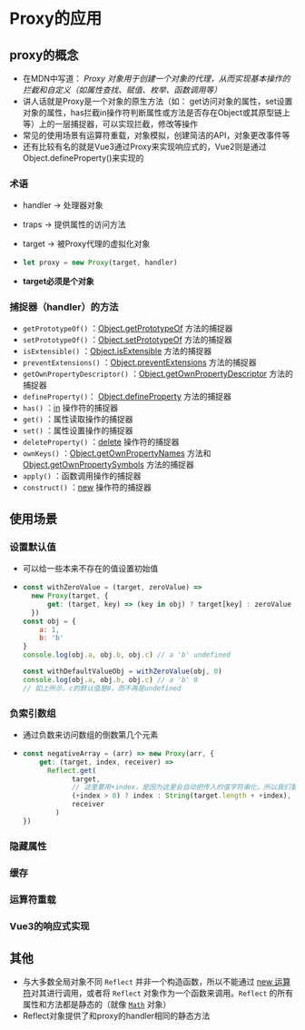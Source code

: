# Proxy的应用

## proxy的概念

- 在MDN中写道： *Proxy 对象用于创建一个对象的代理，从而实现基本操作的拦截和自定义（如属性查找、赋值、枚举、函数调用等）*
- 讲人话就是Proxy是一个对象的原生方法（如： get访问对象的属性，set设置对象的属性，has拦截in操作符判断属性或方法是否存在Object或其原型链上等）上的一层捕捉器，可以实现拦截，修改等操作
- 常见的使用场景有运算符重载，对象模拟，创建简洁的API，对象更改事件等
- 还有比较有名的就是Vue3通过Proxy来实现响应式的，Vue2则是通过Object.defineProperty()来实现的

### 术语

- handler -> 处理器对象

- traps -> 提供属性的访问方法

- target -> 被Proxy代理的虚拟化对象

- ```javascript
  let proxy = new Proxy(target, handler)
  ```

- **target必须是个对象**

### 捕捉器（handler）的方法

- `getPrototypeOf()` ：[Object.getPrototypeOf](https://developer.mozilla.org/zh-CN/docs/Web/JavaScript/Reference/Global_Objects/Object/GetPrototypeOf) 方法的捕捉器
- `setPrototypeOf()` ：[Object.setPrototypeOf](https://developer.mozilla.org/zh-CN/docs/Web/JavaScript/Reference/Global_Objects/Object/setPrototypeOf) 方法的捕捉器
- `isExtensible()` ：[Object.isExtensible](https://developer.mozilla.org/zh-CN/docs/Web/JavaScript/Reference/Global_Objects/Object/isExtensible) 方法的捕捉器
- `preventExtensions()` ：[Object.preventExtensions](https://developer.mozilla.org/zh-CN/docs/Web/JavaScript/Reference/Global_Objects/Object/preventExtensions) 方法的捕捉器
- `getOwnPropertyDescriptor()` ：[Object.getOwnPropertyDescriptor](https://developer.mozilla.org/zh-CN/docs/Web/JavaScript/Reference/Global_Objects/Object/getOwnPropertyDescriptor) 方法的捕捉器
- `defineProperty()`： [Object.defineProperty](https://developer.mozilla.org/zh-CN/docs/Web/JavaScript/Reference/Global_Objects/Object/defineProperty) 方法的捕捉器
- `has()` ：[in](https://developer.mozilla.org/zh-CN/docs/Web/JavaScript/Reference/Operators/in) 操作符的捕捉器
- `get()` ：属性读取操作的捕捉器
- `set()` ：属性设置操作的捕捉器
- `deleteProperty()` ：[delete](https://developer.mozilla.org/zh-CN/docs/Web/JavaScript/Reference/Operators/delete) 操作符的捕捉器
- `ownKeys()` ：[Object.getOwnPropertyNames](https://developer.mozilla.org/zh-CN/docs/Web/JavaScript/Reference/Global_Objects/Object/getOwnPropertyNames) 方法和 [Object.getOwnPropertySymbols](https://developer.mozilla.org/zh-CN/docs/Web/JavaScript/Reference/Global_Objects/Object/getOwnPropertySymbols) 方法的捕捉器
- `apply()` ：函数调用操作的捕捉器
- `construct()` ：[new](https://developer.mozilla.org/zh-CN/docs/Web/JavaScript/Reference/Operators/new) 操作符的捕捉器

## 使用场景

### 设置默认值

- 可以给一些本来不存在的值设置初始值

- ```javascript
  const withZeroValue = (target, zeroValue) => 
  	new Proxy(target, {
      	get: (target, key) => (key in obj) ? target[key] : zeroValue  
  	})
  const obj = {
      a: 1,
      b: 'b'
  }
  console.log(obj.a, obj.b, obj.c) // a 'b' undefined
  
  const withDefaultValueObj = withZeroValue(obj, 0)
  console.log(obj.a, obj.b, obj.c) // a 'b' 0
  // 如上所示，c的默认值是0，而不再是undefined
  ```

### 负索引数组

- 通过负数来访问数组的倒数第几个元素

- ```javascript
  const negativeArray = (arr) => new Proxy(arr, {
      get: (target, index, receiver) => 
      	Reflect.get(
              target, 
              // 这里要用+index，是因为这里会自动把传入的值字符串化，所以我们要手动转一下
              (+index > 0) ? index : String(target.length + +index),
              receiver
          )
  })
  ```

### 隐藏属性

### 缓存

### 运算符重载

### Vue3的响应式实现

## 其他

- 与大多数全局对象不同 `Reflect` 并非一个构造函数，所以不能通过 [new 运算符](https://developer.mozilla.org/zh-CN/docs/Web/JavaScript/Reference/Operators/new)对其进行调用，或者将 `Reflect` 对象作为一个函数来调用。`Reflect` 的所有属性和方法都是静态的（就像 [`Math`](https://developer.mozilla.org/zh-CN/docs/Web/JavaScript/Reference/Global_Objects/Math) 对象）
- Reflect对象提供了和proxy的handler相同的静态方法































